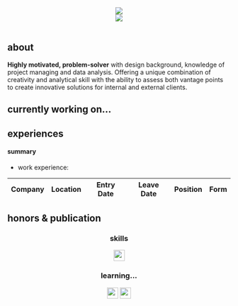 <div align="center">
<img src="https://capsule-render.vercel.app/api?type=transparent&color=timeAuto&height=100&section=header&text=JungHoon-Kim&fontSize=80" />
</div>


<div align="center">
<a href="https://www.notion.so/oreumi/6e4206d49d214e24919eafaeb6b6baca" target="_blank"><img src="https://img.shields.io/badge/Notion-000000?style=for-the-badge&logo=notion&logoColor=white"/></a>
</div>

<br>

## about

**Highly motivated, problem-solver** with design background, knowledge of project managing and data analysis. Offering a unique combination of creativity and analytical skill with the ability to assess both vantage points to create innovative solutions for internal and external clients.


## currently working on...


## experiences
#### summary
* work experience:

|Company|Location|Entry Date|Leave Date|Position|Form|
|:---:|:----:|:---:|:---:|:---:|:---:|


## honors & publication


<div align="center">
<h3>skills</h3>

<img src="https://img.shields.io/badge/Figma-F24E1E?style=for-the-badge&logo=figma&logoColor=white" height="25"/></a>

</div>


<div align="center">
<h3>learning...</h3>
<img src="https://img.shields.io/badge/Python-3776AB?style=flat-square&logo=Python&logoColor=white" height="25"/></a>
<img src="https://img.shields.io/badge/MySQL-005C84?style=for-the-badge&logo=mysql&logoColor=white" height="25"/></a>
</div>
